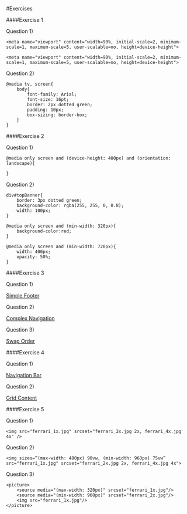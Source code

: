 #Exercises

####Exercise 1

Question 1)

	<meta name="viewport" content="width=90%, initial-scale=2, minimum-scale=1, maximum-scale=5, user-scalable=no, height=device-height"> 

	<meta name="viewport" content="width=90%, initial-scale=2, minimum-scale=1, maximum-scale=5, user-scalable=no, height=device-height"> 

Question 2)

	@media tv, screen{
		body{
			font-family: Arial;
			font-size: 16pt;
			border: 2px dotted green;
			padding: 10px;
			box-sizing: border-box;
		}
	}

####Exercise 2

Question 1)

	@media only screen and (device-height: 400px) and (orientation: landscape){

	}

Question 2)

	div#topBanner{
		border: 3px dotted green;
		background-color: rgba(255, 255, 0, 0.8);
		width: 100px;
	}

	@media only screen and (min-width: 320px){
		background-color:red;
	}

	@media only screen and (min-width: 720px){
		width: 400px;
		opacity: 50%;
	}


####Exercise 3

Question 1)

[Simple Footer](http://codepen.io/imanuelgittens/pen/ZpZmkZ)

Question 2)

[Complex Navigation](http://codepen.io/imanuelgittens/pen/VKpgkY)

Question 3)

[Swap Order](http://codepen.io/imanuelgittens/pen/kkBmay)


####Exercise 4

Question 1)

[Navigation Bar](http://codepen.io/imanuelgittens/pen/mAmaRo)

Question 2)

[Grid Content](http://codepen.io/imanuelgittens/pen/xEdmYz)

####Exercise 5

Question 1)

	<img src="ferrari_1x.jpg" srcset="ferrari_2x.jpg 2x, ferrari_4x.jpg 4x" />

Question 2)

	<img sizes=”(max-width: 480px) 90vw, (min-width: 960px) 75vw” src="ferrari_1x.jpg" srcset="ferrari_2x.jpg 2x, ferrari_4x.jpg 4x">

Question 3)

	<picture>
		<source media="(max-width: 320px)" srcset="ferrari_1x.jpg"/>
		<source media="(min-width: 960px)" srcset="ferrari_2x.jpg"/>
		<img src="ferrari_1x.jpg"/>
	</picture>